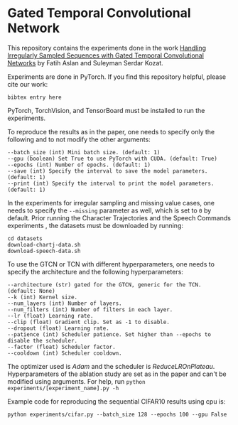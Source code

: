 # Gated Temporal Convolutional Network

This repository contains the experiments done in the work [Handling Irregularly Sampled Sequences with Gated
Temporal Convolutional Networks](https://arxiv.org) by Fatih Aslan and Suleyman Serdar Kozat.

Experiments are done in PyTorch. If you find this repository helpful, please cite our work:

```
bibtex entry here
```

PyTorch, TorchVision, and TensorBoard must be installed to run the experiments.

To reproduce the results as in the paper, one needs to specify only the following and to not modify the other arguments:
```
--batch_size (int) Mini batch size. (default: 1)
--gpu (boolean) Set True to use PyTorch with CUDA. (default: True)
--epochs (int) Number of epochs. (default: 1)
--save (int) Specify the interval to save the model parameters. (default: 1)
--print (int) Specify the interval to print the model parameters. (default: 1)
```

In the experiments for irregular sampling and missing value cases, one needs to specify the `--missing` parameter as
 well, which is set to `0` by default. Prior running the Character Trajectories and the Speech Commands experiments
 , the datasets must be downloaded by running:
```
cd datasets
download-chartj-data.sh
download-speech-data.sh
```
 
To use the GTCN or TCN with different hyperparameters, one needs to specify the architecture and the
 following hyperparameters:
 
```
--architecture (str) gated for the GTCN, generic for the TCN. (default: None)
--k (int) Kernel size.
--num_layers (int) Number of layers.
--num_filters (int) Number of filters in each layer.
--lr (float) Learning rate.
--clip (float) Gradient clip. Set as -1 to disable.
--dropout (float) Learning rate.
--patience (int) Scheduler patience. Set higher than --epochs to disable the scheduler.
--factor (float) Scheduler factor.
--cooldown (int) Scheduler cooldown.
```
The optimizer used is _Adam_ and the scheduler is _ReduceLROnPlateau_. 
Hyperparameters of the ablation study are set as in the paper and can't be modified using arguments.
For help, run `python experiments/[experiment_name].py -h`

Example code for reproducing the sequential CIFAR10 results using cpu is:
```
python experiments/cifar.py --batch_size 128 --epochs 100 --gpu False
```